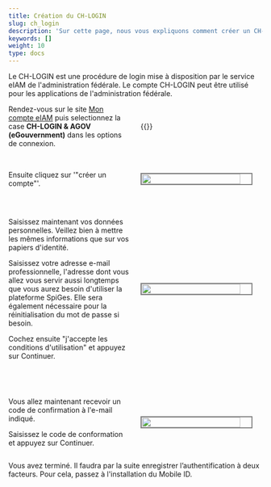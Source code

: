 ```yaml
---
title: Création du CH-LOGIN
slug: ch_login
description: 'Sur cette page, nous vous expliquons comment créer un CH-LOGIN, compte qui vous permettra de vous connecter sur eIAM.'
keywords: []
weight: 10
type: docs
---
```


Le CH-LOGIN est une procédure de login mise à disposition par le service eIAM de l'administration fédérale. Le compte CH-LOGIN peut être utilisé pour les applications de l'administration fédérale. 

<div style="display: flex; justify-content: space-between; align-items: center;">

<div style="flex: 1; padding-right: 10px;">
<!-- First column content goes here -->
Rendez-vous sur le site <a href="https://www.myaccount-r.eiam.admin.ch/">Mon compte eIAM</a> puis selectionnez la case <strong>CH-LOGIN & AGOV (eGouvernment)</strong> dans les options de connexion.
</div>

<div style="flex: 1; padding-left: 10px;">
<!-- Second column content goes here -->
{{<insertImage image="ecran_choix_connexion_FR.png" description="Choix connexion" class="bord">}}
</div>

</div>

&nbsp;

<!-- Deuxième paire de colonnes -->

<div style="display: flex; justify-content: space-between; align-items: center;">

<div style="flex: 1; padding-right: 10px;">
<!-- First column content goes here -->
Ensuite cliquez sur '"créer un compte"'.
</div>

<div style="flex: 1; padding-left: 10px;">
<!-- Second column content goes here -->
<img src="/handbook-test/img/creer_ch_login_fr.png" width=90% style="border: 2px solid  gray;">
</div>

</div>

&nbsp; 
<!-- 3eme paire de colonnes -->

<div style="display: flex; justify-content: space-between; align-items: center;">

<div style="flex: 1; padding-right: 10px;">
<!-- First column content goes here -->
<p> Saisissez maintenant vos données personnelles. Veillez bien à mettre les mêmes informations que sur vos papiers d'identité. </p>

<p> Saisissez votre adresse e-mail professionnelle, l'adresse dont vous allez vous servir aussi longtemps que vous aurez besoin d'utiliser la plateforme SpiGes. Elle sera également nécessaire pour la réinitialisation du mot de passe si besoin. </p>

<p> Cochez ensuite "j'accepte les conditions d'utilisation" et appuyez sur Continuer. </p>
</div>

<div style="flex: 1; padding-left: 10px;">
<!-- Second column content goes here -->
<img src="/handbook-test/img/saisie_info_fr.png" width=90% style="border: 2px solid  gray;">
</div>

</div>

&nbsp; 
<!-- 4eme paire de colonnes -->

<div style="display: flex; justify-content: space-between; align-items: center;">

<div style="flex: 1; padding-right: 10px;">
<!-- First column content goes here -->
<p> Vous allez maintenant recevoir un code de confirmation à l'e-mail indiqué. </p>

<p> Saisissez le code de conformation et appuyez sur Continuer. </p>
</div>

<div style="flex: 1; padding-left: 10px;">
<!-- Second column content goes here -->
<img src="/handbook-test/img/code_conf_fr.png" width=90% style="border: 2px solid  gray;">
</div>

</div>



Vous avez terminé. Il faudra par la suite enregistrer l’authentification à deux facteurs. Pour cela, passez à l'installation du Mobile ID.

[Ajouter les images manquantes/reflechir à quelles images mettre]: #